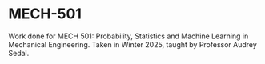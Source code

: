 # MECH-501
Work done for MECH 501: Probability, Statistics and Machine Learning in Mechanical Engineering.
Taken in Winter 2025, taught by Professor Audrey Sedal.  
